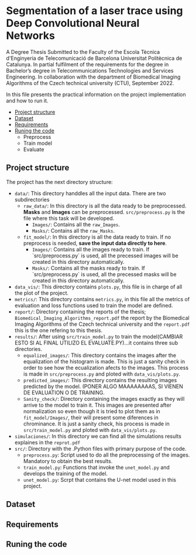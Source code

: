 # Segmentation of a laser trace using Deep Convolutional Neural Networks
A Degree Thesis Submitted to the Faculty of the Escola Tècnica d'Enginyeria de Telecomunicació de Barcelona Universitat Politècnica de Catalunya. 
In partial fulfilment of the requirements for the degree in Bachelor’s degree in Telecommunications Technologies and Services Engineering.
In collaboration with the department of Biomedical Imaging Algorithms of the Czech technical university (CTU), September 2022. 

In this file presents the practical information on the project implementation and how to run it.
- [Project structure](#project-structure)
- [Dataset](#dataset)
- [Requirements](#requirements)
- [Runing the code](#runing-the-code)
  - Preprocess
  - Train model
  - Evaluate
  
 ## Project structure
 The project has the next directory structure:
 - `data/`: This directory handdles all the input data. There are two subdirectories 
    - `raw_data/`: In this directory is all the data ready to be preprocessed. **Masks** and **Images** can be preprocessed. `src/preprocess.py` is the file where this task will be developed.
        - `Images/`: Contains all the `raw_Images`. 
        - `Masks/`: Contains all the `raw_Masks`.
    - `fit_model/`: In this directory is all the data ready to train. If no preprocess is needed, **save the input data directly to here**.
        - `Images/`: Contains all the images ready to train. If `src/preprocess.py´ is used, all the precessed images will be created in this directory automatically.
        - `Masks/`: Contains all the masks ready to train. If `src/preprocess.py´ is used, all the precessed masks will be created in this directory automatically.
 -  `data_vis/`: This directory contains `plots.py`, this file is in charge of all the plot of the project.
 -  `metrics/`: This directory contains `metrics.py`, in this file all the metrics of evaluation and loss functions used to train the model are defined.
 -  `report/`: Directory containing the reports of the thesis; `Biomedical_Imaging_Algorithms_report.pdf` the report by the Biomedical Imaging Algorithms of the Czech technical university and the `report.pdf` this is the one refering to this thesis.
 -  `results/`: After using `src/train_model.py` to train the model(CAMBIAR ESTO SI AL FINAL UTILIZO EL EVALUATE.PY)...it contains three sub directories.
    -  `equalized_images/`: This directory contains the images after the equalization of the histogram is made. This is just a sanity check in order to see how the ecualization afects to the images. This process is made in `src/preprocess.py` and ploted with `data_vis/plots.py`.
    -  `predicted_images/`: This directory contains the resulting images predicted by the model. (PONER ALGO MAAAAAAAAS, SI VIENEN DE EVALUATION O DE TRAINING.
    -  `Sanity_check/`: Directory containing the images exactly as they will arrive to the model to train it. This images are presented after normalization so even though it is tried to plot them as in `fit_model/Images/`, their will present some diferences in chrominance. It is just a sanity check, his process is made in `src/train_model.py` and ploted with `data_vis/plots.py`.
 - `simulaciones/`: In this directory we can find all the simulations results explaines in the `reprot.pdf`
 - `src/`: Directory with the .Python files with primary purpose of the code. 
    - `preprocess.py`: Script used to do all the preprocessing of the images. Mandatory to obtain the best results. 
    - `train_model.py`: Functions that invoke the `unet_model.py` and develops the training of the model.
    - `unet_model.py`: Scrpt that contains the U-net model used in this project.

## Dataset
## Requirements
## Runing the code

    
